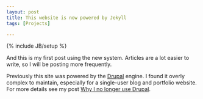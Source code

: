 ```yaml
---
layout: post
title: This website is now powered by Jekyll
tags: [Projects]

---
```

{% include JB/setup %}

And this is my first post using the new system. Articles are a lot easier to write, so I will be posting more frequently.

Previously this site was powered by the [Drupal] engine. I found it overly complex to maintain, especially for a single-user blog and portfolio website. For more details see my post [Why I no longer use Drupal](/articles/2012/12/16/why_i_no_longer_use_drupal/).

[Drupal]: http://drupal.org
